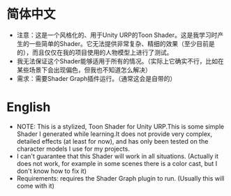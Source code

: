 # 简体中文

- 注意：这是一个风格化的、用于Unity URP的Toon Shader。这是我学习时产生的一些简单的Shader。它无法提供非常复杂、精细的效果（至少目前是的），而且仅仅在我的项目使用的人物模型上进行了测试。
- 我无法保证这个Shader能够适用于所有的情况。（实际上它确实不行，比如在某些场景下会出现偏色，但我也不知道怎么解决）
- 需求：需要Shader Graph插件运行。（通常这会是自带的）


# English
- NOTE: This is a stylized, Toon Shader for Unity URP.This is some simple Shader I generated while learning.It does not provide very complex, detailed effects (at least for now), and has only been tested on the character models I use for my projects.
- I can't guarantee that this Shader will work in all situations. (Actually it does not work, for example in some scenes there is a color cast, but I don't know how to fix it)
- Requirements: requires the Shader Graph plugin to run. (Usually this will come with it)